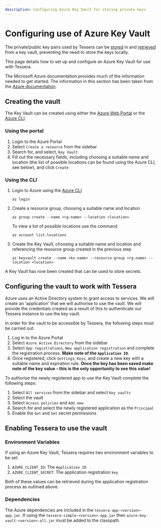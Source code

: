 ```yaml
---
description: Configuring Azure Key Vault for storing private keys 
---
```


# Configuring use of Azure Key Vault 

The private/public key pairs used by Tessera can be [stored](../Keys.md) in and [retrieved](../Keys.md) from a key vault, preventing the need to store the keys locally.

This page details how to set up and configure an Azure Key Vault for use with Tessera.

The Microsoft Azure documentation provides much of the information needed to get started.  The information
in this section has been taken from the [Azure documentation](https://docs.microsoft.com/en-us/azure/key-vault).

## Creating the vault
The Key Vault can be created using either the [Azure Web Portal](https://azure.microsoft.com/en-gb/features/azure-portal/) or the [Azure CLI](https://docs.microsoft.com/en-gb/cli/azure/install-azure-cli?view=azure-cli-latest).
### Using the portal
1. Login to the Azure Portal
1. Select `Create a resource` from the sidebar
1. Search for, and select, `Key Vault`
1. Fill out the necessary fields, including choosing a suitable name and location (the list of possible locations can be found using the Azure CLI, see below), and click `Create`

### Using the CLI
1. Login to Azure using the [Azure CLI](https://docs.microsoft.com/en-gb/cli/azure/install-azure-cli?view=azure-cli-latest)
    ```
    az login
    ```
    
1. Create a resource group, choosing a suitable name and location 

    ```
    az group create --name <rg-name> --location <location>
    ``` 
    
    To view a list of possible locations use the command 
    
    ```
    az account list-locations
    ```  

1. Create the Key Vault, choosing a suitable name and location and referencing the resource group created in the previous step
    ```
    az keyvault create --name <kv-name> --resource-group <rg-name> --location <location>
    ```
A Key Vault has now been created that can be used to store secrets.

## Configuring the vault to work with Tessera
Azure uses an Active Directory system to grant access to services.  We will create an 'application' that we will authorise to use the vault.  We will provide the credentials created as a result of this to authenticate our Tessera instance to use the key vault.  

In order for the vault to be accessible by Tessera, the following steps must be carried out:

1. Log in to the Azure Portal
1. Select `Azure Active Directory` from the sidebar 
1. Select `App registrations`, `New application registration` and complete the registration process. **Make note of the `Application ID`**.
1. Once registered, click `Settings`, `Keys`, and create a new key with a suitable name and expiration rule. **Once the key has been saved make note of the key value - this is the only opportunity to see this value!**

To authorise the newly registered app to use the Key Vault complete the following steps:

1. Select `All services` from the sidebar and select `Key vaults`
1. Select the vault 
1. Select `Access policies` and `Add new`
1. Search for and select the newly registered application as the `Principal`
1. Enable the `Get` and `Set` secret permissions 

## Enabling Tessera to use the vault
### Environment Variables

If using an Azure Key Vault, Tessera requires two environment variables to be set:

1. `AZURE_CLIENT_ID`: The `Application ID`
1. `AZURE_CLIENT_SECRET`: The application registration `key`

Both of these values can be retrieved during the application registration process as outlined above.

### Dependencies
The Azure dependencies are included in the `tessera-app-<version>-app.jar`.  If using the `tessera-simple-<version>-app.jar` then `azure-key-vault-<version>-all.jar` must be added to the classpath.
